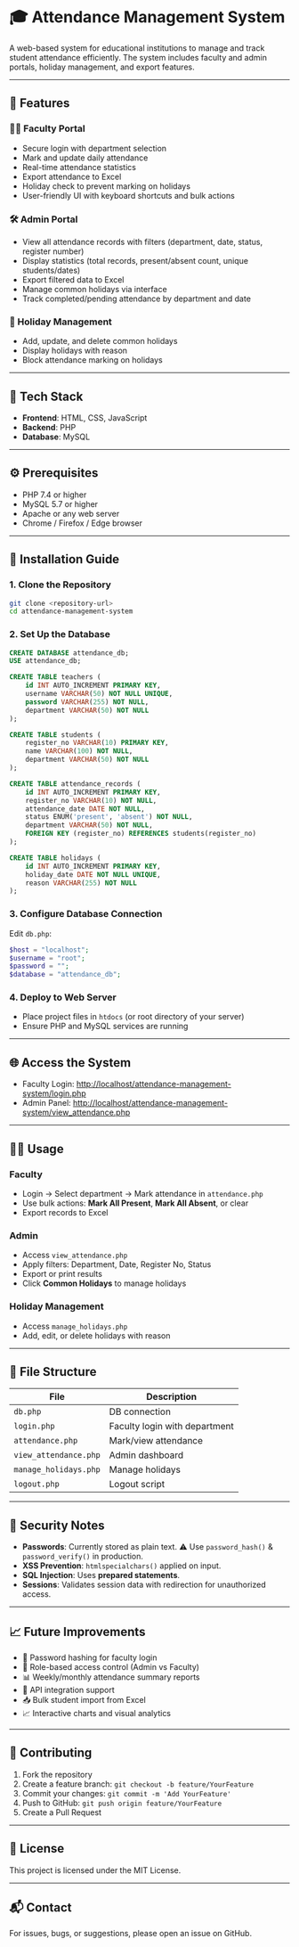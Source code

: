 # 🎓 Attendance Management System

A web-based system for educational institutions to manage and track student attendance efficiently. The system includes faculty and admin portals, holiday management, and export features.

---

## 📌 Features

### 👨‍🏫 Faculty Portal
- Secure login with department selection
- Mark and update daily attendance
- Real-time attendance statistics
- Export attendance to Excel
- Holiday check to prevent marking on holidays
- User-friendly UI with keyboard shortcuts and bulk actions

### 🛠️ Admin Portal
- View all attendance records with filters (department, date, status, register number)
- Display statistics (total records, present/absent count, unique students/dates)
- Export filtered data to Excel
- Manage common holidays via interface
- Track completed/pending attendance by department and date

### 📅 Holiday Management
- Add, update, and delete common holidays
- Display holidays with reason
- Block attendance marking on holidays

---

## 🧰 Tech Stack

- **Frontend**: HTML, CSS, JavaScript
- **Backend**: PHP
- **Database**: MySQL

---

## ⚙️ Prerequisites

- PHP 7.4 or higher
- MySQL 5.7 or higher
- Apache or any web server
- Chrome / Firefox / Edge browser

---

## 🚀 Installation Guide

### 1. Clone the Repository

```bash
git clone <repository-url>
cd attendance-management-system
```

### 2. Set Up the Database

```sql
CREATE DATABASE attendance_db;
USE attendance_db;

CREATE TABLE teachers (
    id INT AUTO_INCREMENT PRIMARY KEY,
    username VARCHAR(50) NOT NULL UNIQUE,
    password VARCHAR(255) NOT NULL,
    department VARCHAR(50) NOT NULL
);

CREATE TABLE students (
    register_no VARCHAR(10) PRIMARY KEY,
    name VARCHAR(100) NOT NULL,
    department VARCHAR(50) NOT NULL
);

CREATE TABLE attendance_records (
    id INT AUTO_INCREMENT PRIMARY KEY,
    register_no VARCHAR(10) NOT NULL,
    attendance_date DATE NOT NULL,
    status ENUM('present', 'absent') NOT NULL,
    department VARCHAR(50) NOT NULL,
    FOREIGN KEY (register_no) REFERENCES students(register_no)
);

CREATE TABLE holidays (
    id INT AUTO_INCREMENT PRIMARY KEY,
    holiday_date DATE NOT NULL UNIQUE,
    reason VARCHAR(255) NOT NULL
);
```

### 3. Configure Database Connection

Edit `db.php`:

```php
$host = "localhost";
$username = "root";
$password = "";
$database = "attendance_db";
```

### 4. Deploy to Web Server

- Place project files in `htdocs` (or root directory of your server)
- Ensure PHP and MySQL services are running

---

## 🌐 Access the System

- Faculty Login: [http://localhost/attendance-management-system/login.php](http://localhost/attendance-management-system/login.php)  
- Admin Panel: [http://localhost/attendance-management-system/view_attendance.php](http://localhost/attendance-management-system/view_attendance.php)

---

## 🧑‍💻 Usage

### Faculty
- Login → Select department → Mark attendance in `attendance.php`
- Use bulk actions: **Mark All Present**, **Mark All Absent**, or clear
- Export records to Excel

### Admin
- Access `view_attendance.php`
- Apply filters: Department, Date, Register No, Status
- Export or print results
- Click **Common Holidays** to manage holidays

### Holiday Management
- Access `manage_holidays.php`
- Add, edit, or delete holidays with reason

---

## 📁 File Structure

| File | Description |
|------|-------------|
| `db.php` | DB connection |
| `login.php` | Faculty login with department |
| `attendance.php` | Mark/view attendance |
| `view_attendance.php` | Admin dashboard |
| `manage_holidays.php` | Manage holidays |
| `logout.php` | Logout script |

---

## 🔐 Security Notes

- **Passwords**: Currently stored as plain text. ⚠️ Use `password_hash()` & `password_verify()` in production.
- **XSS Prevention**: `htmlspecialchars()` applied on input.
- **SQL Injection**: Uses **prepared statements**.
- **Sessions**: Validates session data with redirection for unauthorized access.

---

## 📈 Future Improvements

- 🔐 Password hashing for faculty login
- 🔐 Role-based access control (Admin vs Faculty)
- 📊 Weekly/monthly attendance summary reports
- 🔗 API integration support
- 📥 Bulk student import from Excel
- 📈 Interactive charts and visual analytics

---

## 🤝 Contributing

1. Fork the repository  
2. Create a feature branch: `git checkout -b feature/YourFeature`  
3. Commit your changes: `git commit -m 'Add YourFeature'`  
4. Push to GitHub: `git push origin feature/YourFeature`  
5. Create a Pull Request  

---

## 📄 License

This project is licensed under the MIT License.

---

## 📬 Contact

For issues, bugs, or suggestions, please open an issue on GitHub.
